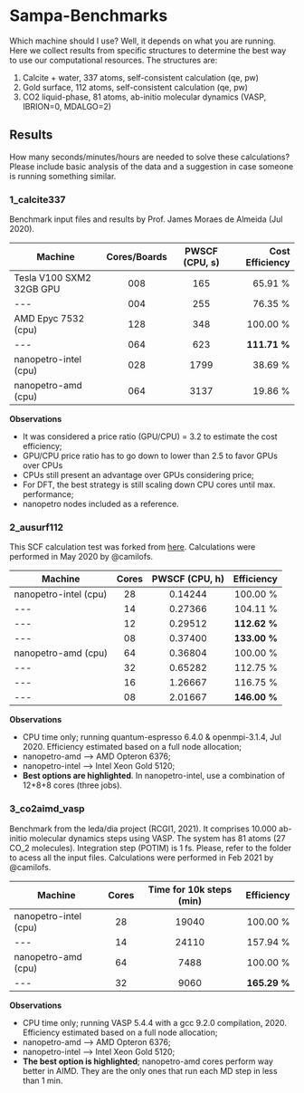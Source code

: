 # Sampa-Benchmarks

Which machine should I use? Well, it depends on what you are running. Here we collect results from specific structures to determine the best way to use our computational resources. The structures are:

1) Calcite + water, 337 atoms, self-consistent calculation (qe, pw)
2) Gold surface, 112 atoms, self-consistent calculation (qe, pw)
3) CO2 liquid-phase, 81 atoms, ab-initio molecular dynamics (VASP, IBRION=0, MDALGO=2)

## Results

How many seconds/minutes/hours are needed to solve these calculations? Please include basic analysis of the data and a suggestion in case someone is running something similar.


### 1_calcite337

Benchmark input files and results by Prof. James Moraes de Almeida (Jul 2020).

| Machine                  | Cores/Boards  | PWSCF (CPU, s) | Cost Efficiency |
| -----------------------  |:-------------:|:--------------:| ---------------:|
| Tesla V100 SXM2 32GB GPU | 008           |     165        |    65.91 %      |
| ---                      | 004           |     255        |    76.35 %      |
| AMD Epyc 7532 (cpu)      | 128           |     348        |   100.00 %      |
| ---                      | 064           |     623        | **111.71 %**    |
| nanopetro-intel (cpu)    | 028           |    1799        |    38.69 %      |
| nanopetro-amd   (cpu)    | 064           |    3137        |    19.86 %      |

**Observations**
- It was considered a price ratio (GPU/CPU) = 3.2 to estimate the cost efficiency;
- GPU/CPU price ratio has to go down to lower than 2.5 to favor GPUs over CPUs
- CPUs still present an advantage over GPUs considering price;
- For DFT, the best strategy is still scaling down CPU cores until max. performance;
- nanopetro nodes included as a reference.


### 2_ausurf112

This SCF calculation test was forked from [here](https://github.com/electronic-structure/benchmarks). Calculations were performed in May 2020 by @camilofs.

| Machine                 | Cores      | PWSCF (CPU, h) |    Efficiency  |
| ----------------------- |:----------:|:--------------:| --------------:|
| nanopetro-intel (cpu)   | 28         |     0.14244    |   100.00 %     |
| ---                     | 14         |     0.27366    |   104.11 %     |
| ---                     | 12         |     0.29512    | **112.62 %**   |
| ---                     | 08         |     0.37400    | **133.00 %**   |
| nanopetro-amd   (cpu)   | 64         |     0.36804    |   100.00 %     |
| ---                     | 32         |     0.65282    |   112.75 %     |
| ---                     | 16         |     1.26667    |   116.75 %     |
| ---                     | 08         |     2.01667    | **146.00 %**   |

**Observations**
- CPU time only; running quantum-espresso 6.4.0 & openmpi-3.1.4, Jul 2020. Efficiency estimated based on a full node allocation;
- nanopetro-amd --> AMD Opteron 6376; 
- nanopetro-intel -->  Intel Xeon Gold 5120;
- **Best options are highlighted**. In nanopetro-intel, use a combination of 12+8+8 cores (three jobs).


### 3_co2aimd_vasp

Benchmark from the leda/dia project (RCGI1, 2021). It comprises 10.000 ab-initio molecular dynamics steps using VASP. The system has 81 atoms (27 CO_2 molecules). Integration step (POTIM) is 1 fs. Please, refer to the folder to acess all the input files. Calculations were performed in Feb 2021 by @camilofs.

| Machine                 | Cores   | Time for 10k steps (min) |    Efficiency  |
| ----------------------- |:-------:|:------------------------:| --------------:|
| nanopetro-intel (cpu)   |   28    |         19040            |     100.00 %   |
| ---                     |   14    |         24110            |     157.94 %   |
| nanopetro-amd   (cpu)   |   64    |         7488             |     100.00 %   |
| ---                     |   32    |         9060             |   **165.29 %** |

**Observations**
- CPU time only; running VASP 5.4.4 with a gcc 9.2.0 compilation, 2020. Efficiency estimated based on a full node allocation;
- nanopetro-amd --> AMD Opteron 6376; 
- nanopetro-intel -->  Intel Xeon Gold 5120;
- **The best option is highlighted**; nanopetro-amd cores perform way better in AIMD. They are the only ones that run each MD step in less than 1 min.


